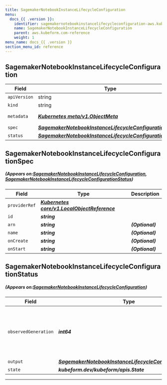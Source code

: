 ```yaml
---
title: SagemakerNotebookInstanceLifecycleConfiguration
menu:
  docs_{{ .version }}:
    identifier: sagemakernotebookinstancelifecycleconfiguration-aws.kubeform.com
    name: SagemakerNotebookInstanceLifecycleConfiguration
    parent: aws.kubeform.com-reference
    weight: 1
menu_name: docs_{{ .version }}
section_menu_id: reference
---
```


## SagemakerNotebookInstanceLifecycleConfiguration
| Field | Type | Description |
| ------ | ----- | ----------- |
| `apiVersion` | string | `aws.kubeform.com/v1alpha1` |
|    `kind` | string | `SagemakerNotebookInstanceLifecycleConfiguration` |
| `metadata` | ***[Kubernetes meta/v1.ObjectMeta](https://kubernetes.io/docs/reference/generated/kubernetes-api/v1.13/#objectmeta-v1-meta)***|Refer to the Kubernetes API documentation for the fields of the `metadata` field.|
| `spec` | ***[SagemakerNotebookInstanceLifecycleConfigurationSpec](#SagemakerNotebookInstanceLifecycleConfigurationSpec)***||
| `status` | ***[SagemakerNotebookInstanceLifecycleConfigurationStatus](#SagemakerNotebookInstanceLifecycleConfigurationStatus)***||
## SagemakerNotebookInstanceLifecycleConfigurationSpec
##### (Appears on:[SagemakerNotebookInstanceLifecycleConfiguration](#SagemakerNotebookInstanceLifecycleConfiguration), [SagemakerNotebookInstanceLifecycleConfigurationStatus](#SagemakerNotebookInstanceLifecycleConfigurationStatus))
| Field | Type | Description |
| ------ | ----- | ----------- |
| `providerRef` | ***[Kubernetes core/v1.LocalObjectReference](https://kubernetes.io/docs/reference/generated/kubernetes-api/v1.13/#localobjectreference-v1-core)***||
| `id` | ***string***||
| `arn` | ***string***| ***(Optional)*** |
| `name` | ***string***| ***(Optional)*** |
| `onCreate` | ***string***| ***(Optional)*** |
| `onStart` | ***string***| ***(Optional)*** |
## SagemakerNotebookInstanceLifecycleConfigurationStatus
##### (Appears on:[SagemakerNotebookInstanceLifecycleConfiguration](#SagemakerNotebookInstanceLifecycleConfiguration))
| Field | Type | Description |
| ------ | ----- | ----------- |
| `observedGeneration` | ***int64***| ***(Optional)*** Resource generation, which is updated on mutation by the API Server.|
| `output` | ***[SagemakerNotebookInstanceLifecycleConfigurationSpec](#SagemakerNotebookInstanceLifecycleConfigurationSpec)***| ***(Optional)*** |
| `state` | ***kubeform.dev/kubeform/apis.State***| ***(Optional)*** |
---
